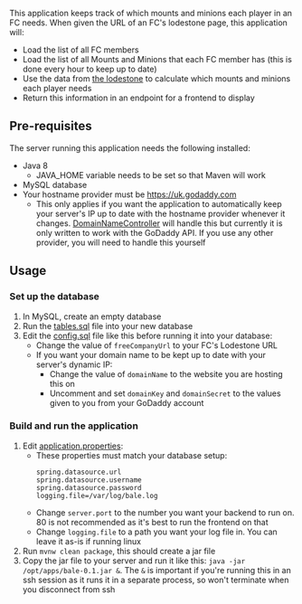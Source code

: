 This application keeps track of which mounts and minions each player in an FC needs. When given the URL of an FC's lodestone page, this application will:
- Load the list of all FC members
- Load the list of all Mounts and Minions that each FC member has (this is done every hour to keep up to date)
- Use the data from [the lodestone](https://eu.finalfantasyxiv.com/lodestone/playguide/db) to calculate which mounts and minions each player needs
- Return this information in an endpoint for a frontend to display

## Pre-requisites
The server running this application needs the following installed:
- Java 8
  - JAVA_HOME variable needs to be set so that Maven will work
- MySQL database
- Your hostname provider must be https://uk.godaddy.com
  - This only applies if you want the application to automatically keep your server's IP up to date with the hostname provider whenever it changes. [DomainNameController](src/main/java/com/dc/bale/hidden/controller2/DomainNameController.java) will handle this but currently it is only written to work with the GoDaddy API. If you use any other provider, you will need to handle this yourself
  
## Usage
### Set up the database
1. In MySQL, create an empty database
2. Run the [tables.sql](src/main/resources/tables.sql) file into your new database
2. Edit the [config.sql](src/main/resources/config.sql) file like this before running it into your database:
   - Change the value of `freeCompanyUrl` to your FC's Lodestone URL
   - If you want your domain name to be kept up to date with your server's dynamic IP:
     - Change the value of `domainName` to the website you are hosting this on
     - Uncomment and set `domainKey` and `domainSecret` to the values given to you from your GoDaddy account
     
### Build and run the application
1. Edit [application.properties](src/main/resources/application.properties):
   - These properties must match your database setup:
       ```
       spring.datasource.url
       spring.datasource.username
       spring.datasource.password
       logging.file=/var/log/bale.log
       ```
   - Change `server.port` to the number you want your backend to run on. 80 is not recommended as it's best to run the frontend on that
   - Change `logging.file` to a path you want your log file in. You can leave it as-is if running linux
2. Run `mvnw clean package`, this should create a jar file
3. Copy the jar file to your server and run it like this: `java -jar /opt/apps/bale-0.1.jar &`. The `&` is important if you're running this in an ssh session as it runs it in a separate process, so won't terminate when you disconnect from ssh
